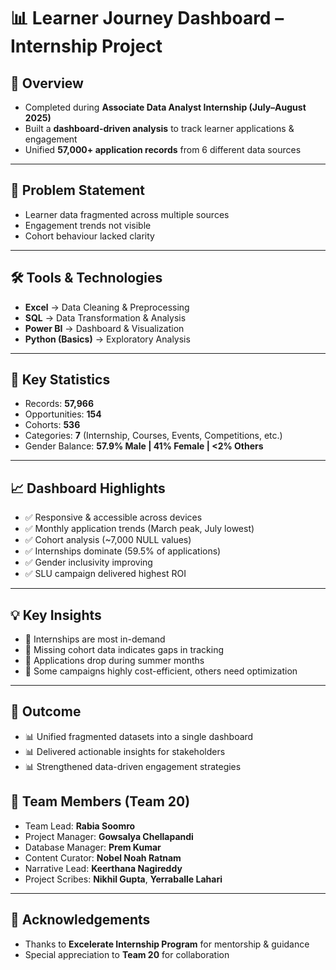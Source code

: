 # 📊 Learner Journey Dashboard – Internship Project  

## 📌 Overview  
- Completed during **Associate Data Analyst Internship (July–August 2025)**  
- Built a **dashboard-driven analysis** to track learner applications & engagement  
- Unified **57,000+ application records** from 6 different data sources  

---

## 🎯 Problem Statement  
- Learner data fragmented across multiple sources  
- Engagement trends not visible  
- Cohort behaviour lacked clarity  

---

## 🛠️ Tools & Technologies  
- **Excel** → Data Cleaning & Preprocessing  
- **SQL** → Data Transformation & Analysis  
- **Power BI** → Dashboard & Visualization  
- **Python (Basics)** → Exploratory Analysis  

---

## 📑 Key Statistics  
- Records: **57,966**  
- Opportunities: **154**  
- Cohorts: **536**  
- Categories: **7** (Internship, Courses, Events, Competitions, etc.)  
- Gender Balance: **57.9% Male | 41% Female | <2% Others**  

---

## 📈 Dashboard Highlights  
- ✅ Responsive & accessible across devices  
- ✅ Monthly application trends (March peak, July lowest)  
- ✅ Cohort analysis (~7,000 NULL values)  
- ✅ Internships dominate (59.5% of applications)  
- ✅ Gender inclusivity improving  
- ✅ SLU campaign delivered highest ROI  

---

## 💡 Key Insights  
- 📌 Internships are most in-demand  
- 📌 Missing cohort data indicates gaps in tracking  
- 📌 Applications drop during summer months  
- 📌 Some campaigns highly cost-efficient, others need optimization  

---

## 📌 Outcome 
- 📊 Unified fragmented datasets into a single dashboard  
- 📊 Delivered actionable insights for stakeholders  
- 📊 Strengthened data-driven engagement strategies

## 👥 Team Members (Team 20)  
- Team Lead: **Rabia Soomro**
- Project Manager: **Gowsalya Chellapandi**
- Database Manager: **Prem Kumar**
- Content Curator: **Nobel Noah Ratnam**  
- Narrative Lead: **Keerthana Nagireddy**  
- Project Scribes: **Nikhil Gupta**, **Yerraballe Lahari**  

---
## 🙌 Acknowledgements  
- Thanks to **Excelerate Internship Program** for mentorship & guidance  
- Special appreciation to **Team 20** for collaboration  
